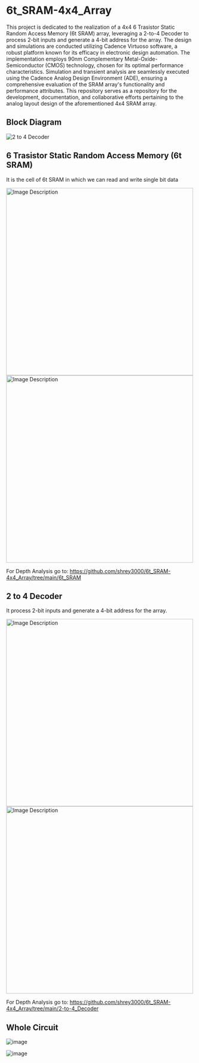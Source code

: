 # 6t_SRAM-4x4_Array

This project is dedicated to the realization of a 4x4 6 Trasistor Static Random Access Memory (6t SRAM) array, leveraging a 2-to-4 Decoder to process 2-bit inputs and generate a 4-bit address for the array. The design and simulations are conducted utilizing Cadence Virtuoso software, a robust platform known for its efficacy in electronic design automation. The implementation employs 90nm Complementary Metal-Oxide-Semiconductor (CMOS) technology, chosen for its optimal performance characteristics. Simulation and transient analysis are seamlessly executed using the Cadence Analog Design Environment (ADE), ensuring a comprehensive evaluation of the SRAM array's functionality and performance attributes. This repository serves as a repository for the development, documentation, and collaborative efforts pertaining to the analog layout design of the aforementioned 4x4 SRAM array.


## Block Diagram
![2 to 4 Decoder](https://github.com/shrey3000/6t_SRAM-4x4_Array/assets/72602113/c436d62b-df73-4bc3-a93d-14bf394e379b)

## 6 Trasistor Static Random Access Memory (6t SRAM)

It is the cell of 6t SRAM in which we can read and write single bit data


<img src="https://github.com/shrey3000/6t_SRAM-4x4_Array/assets/72602113/530f19ca-4ff4-4fb7-8fc3-5c0e130315ad" alt="Image Description" width="500" height="500">

<img src="https://github.com/shrey3000/6t_SRAM-4x4_Array/assets/72602113/13309771-54e1-4290-a08f-206443720506" alt="Image Description" width="500" height="500">

For Depth Analysis go to:  https://github.com/shrey3000/6t_SRAM-4x4_Array/tree/main/6t_SRAM


## 2 to 4 Decoder

It process 2-bit inputs and generate a 4-bit address for the array.

<img src="https://github.com/shrey3000/6t_SRAM-4x4_Array/assets/72602113/7c1e0d96-587e-4a52-9854-0e18292e1858" alt="Image Description" width="500" height="500">

<img src="https://github.com/shrey3000/6t_SRAM-4x4_Array/assets/72602113/5d8c5fa5-7391-4210-abed-29952164a20c" alt="Image Description" width="500" height="500">

For Depth Analysis go to: https://github.com/shrey3000/6t_SRAM-4x4_Array/tree/main/2-to-4_Decoder

## Whole Circuit

![image](https://github.com/shrey3000/6t_SRAM-4x4_Array/assets/72602113/d09fb022-c638-4569-a079-7a8cedf10573)



![image](https://github.com/shrey3000/6t_SRAM-4x4_Array/assets/72602113/faa590ab-331d-45b7-bb87-9ee289d0836f)

